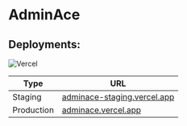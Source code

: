 # AdminAce

## Deployments:

![Vercel](https://therealsujitk-vercel-badge.vercel.app/?app=admin-ace&style=for-the-badge)

| Type       | URL                                                        |
| ---------- | ---------------------------------------------------------- |
| Staging    | [adminace-staging.vercel.app](adminace-staging.vercel.app) |
| Production | [adminace.vercel.app](adminace.vercel.app)                 |

